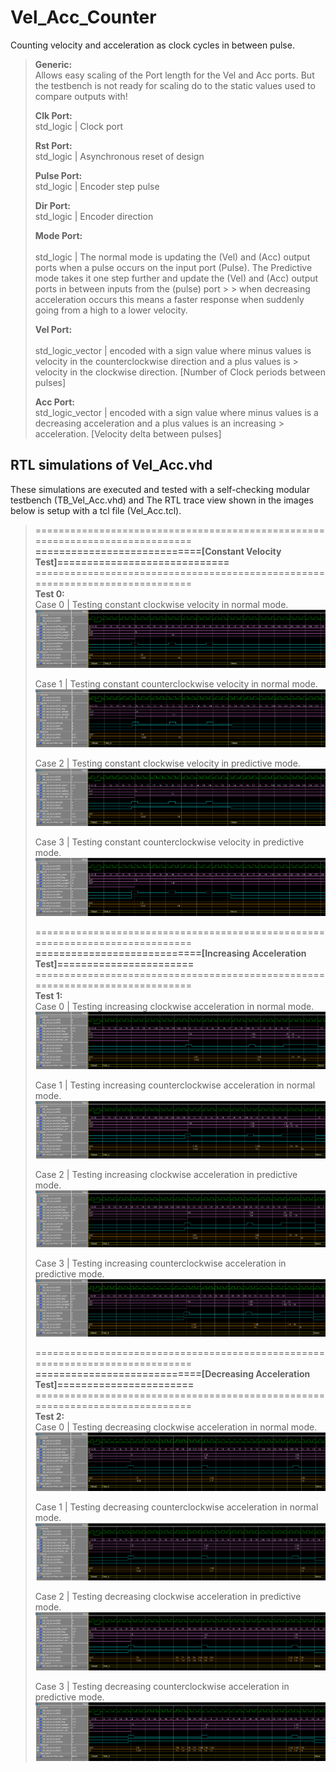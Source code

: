 # Vel_Acc_Counter
  Counting velocity and acceleration as clock cycles in between pulse.

  > **Generic:**<br>
  > Allows easy scaling of the Port length for the Vel and Acc ports.
  > But the testbench is not ready for scaling do to the static values used to compare outputs with!<br>
  > 
  > **Clk Port:**<br>
  > std_logic | Clock port<br>
  > 
  > **Rst Port:**<br>
  > std_logic | Asynchronous reset of design<br>
  > 
  > **Pulse Port:**<br>
  > std_logic | Encoder step pulse<br> 
  > 
  > **Dir Port:**<br>std_logic | Encoder direction<br>
  > 
  > **Mode Port:**<br>  
  > std_logic | The normal mode is updating the (Vel) and (Acc) output ports when a pulse occurs on the input port (Pulse).
  > The Predictive mode takes it one step further and update the (Vel) and (Acc) output ports in between inputs from the (pulse) port >   > when decreasing acceleration occurs this means a faster response when suddenly going from a high to a lower velocity.<br>
  > 
  > **Vel Port:**<br>  
  > std_logic_vector | encoded with a sign value where minus values is velocity in the counterclockwise direction and a plus values is     > velocity in the clockwise direction. [Number of Clock periods between pulses]<br>
  > 
  > **Acc Port:**<br> 
  > std_logic_vector | encoded with a sign value where minus values is a decreasing acceleration and a plus values is an increasing       > acceleration. [Velocity delta between pulses]<br>

## RTL simulations of Vel_Acc.vhd
  These simulations are executed and tested with a self-checking modular testbench (TB_Vel_Acc.vhd) and
  The RTL trace view shown in the images below is setup with a tcl file (Vel_Acc.tcl).

> =============================================================================<br>
> **============================[Constant Velocity Test]=============================**<br>
> =============================================================================<br>
> **Test 0:**<br>
> Case 0 | Testing constant clockwise velocity in normal mode.
> ![Vel_Acc_Test0_Dir0_Mode0](Image/Test0_Dir0_Mode0_RTL_view.png "Vel_Acc Test0, Dir='0',Mode='0'")
>
> Case 1 | Testing constant counterclockwise velocity in normal mode.
> ![Vel_Acc_Test0_Dir1_Mode0](Image/Test0_Dir1_Mode0_RTL_view.png "Vel_Acc Test0, Dir='1',Mode='0'")
>
> Case 2 | Testing constant clockwise velocity in predictive mode.
> ![Vel_Acc_Test0_Dir0_Mode1](Image/Test0_Dir0_Mode1_RTL_view.png "Vel_Acc Test0, Dir='0',Mode='1'")
>
> Case 3 | Testing constant counterclockwise velocity in predictive mode.
> ![Vel_Acc_Test0_Dir1_Mode1](Image/Test0_Dir1_Mode1_RTL_view.png "Vel_Acc Test0, Dir='1',Mode='1'")
>
> =============================================================================<br>
> **============================[Increasing Acceleration Test]=======================**<br>
> =============================================================================<br>
> **Test 1:**<br>
> Case 0 | Testing increasing clockwise acceleration in normal mode.
> ![Vel_Acc_Test1_Dir0_Mode0](Image/Test1_Dir0_Mode0_RTL_view.png "Vel_Acc Test1, Dir='0',Mode='0'")
>
> Case 1 | Testing increasing counterclockwise acceleration in normal mode.
> ![Vel_Acc_Test1_Dir1_Mode0](Image/Test1_Dir1_Mode0_RTL_view.png "Vel_Acc Test1, Dir='1',Mode='0'")
>
> Case 2 | Testing increasing clockwise acceleration in predictive mode.
> ![Vel_Acc_Test1_Dir0_Mode1](Image/Test1_Dir0_Mode1_RTL_view.png "Vel_Acc Test1, Dir='0',Mode='1'")
>
> Case 3 | Testing increasing counterclockwise acceleration in predictive mode.
> ![Vel_Acc_Test1_Dir1_Mode1](Image/Test1_Dir1_Mode1_RTL_view.png "Vel_Acc Test1, Dir='1',Mode='1'")
>
> =============================================================================<br>
> **============================[Decreasing Acceleration Test]=======================**<br>
> =============================================================================<br>
> **Test 2:**<br>
> Case 0 | Testing decreasing clockwise acceleration in normal mode.
> ![Vel_Acc_Test2_Dir0_Mode0](Image/Test2_Dir0_Mode0_RTL_view.png "Vel_Acc Test2, Dir='0',Mode='0'")
>
> Case 1 | Testing decreasing counterclockwise acceleration in normal mode.
> ![Vel_Acc_Test2_Dir1_Mode0](Image/Test2_Dir1_Mode0_RTL_view.png "Vel_Acc Test2, Dir='1',Mode='0'")
>
> Case 2 | Testing decreasing clockwise acceleration in predictive mode.
> ![Vel_Acc_Test2_Dir0_Mode1](Image/Test2_Dir0_Mode1_RTL_view.png "Vel_Acc Test2, Dir='0',Mode='1'")
>
> Case 3 | Testing decreasing counterclockwise acceleration in predictive mode.
> ![Vel_Acc_Test2_Dir1_Mode1](Image/Test2_Dir1_Mode1_RTL_view.png "Vel_Acc Test2, Dir='1',Mode='1'")
